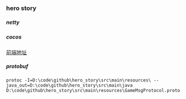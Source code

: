### hero story

##### netty
##### cocos
[前端地址](http://cdn0001.afrxvk.cn/hero_story/demo/step040/index.html?serverAddr=127.0.0.1:12345&userid=2)
##### protobuf
```shell script
protoc -I=D:\code\github\hero_story\src\main\resources\ --java_out=D:\code\github\hero_story\src\main\java D:\code\github\hero_story\src\main\resources\GameMsgProtocol.proto
```
